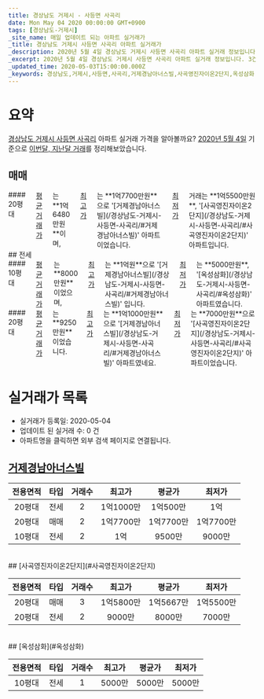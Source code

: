 ```yaml
---
title: 경상남도 거제시 - 사등면 사곡리
date: Mon May 04 2020 00:00:00 GMT+0900
tags: [경상남도-거제시]
_site_name: 매일 업데이트 되는 아파트 실거래가
_title: 경상남도 거제시 사등면 사곡리 아파트 실거래가
_description: 2020년 5월 4일 경상남도 거제시 사등면 사곡리 아파트 실거래 정보입니다. 3건 아파트 정보가 있습니다.
_excerpt: 2020년 5월 4일 경상남도 거제시 사등면 사곡리 아파트 실거래 정보입니다. 3건 아파트 정보가 있습니다.
_updated_time: 2020-05-03T15:00:00.000Z
_keywords: 경상남도,거제시,사등면,사곡리,거제경남아너스빌,사곡영진자이온2단지,옥성삼화
---
```





# 요약
<ins>경상남도 거제시 사등면 사곡리</ins> 아파트 실거래 가격을 알아볼까요? <ins>2020년 5월 4일</ins> 기준으로 <ins>이번달, 지난달 거래</ins>를 정리해보았습니다.

## 매매
<div class="container">
<div class="twelve columns" markdown="1">
#### 20평대
<ins>평균 거래가</ins>는 **1억6480만원**이며, <ins>최고가</ins>는 **1억7700만원**으로 '[거제경남아너스빌](/경상남도-거제시-사등면-사곡리/#거제경남아너스빌)' 아파트이었습니다. <ins>최저가</ins> 거래는 **1억5500만원**, '[사곡영진자이온2단지](/경상남도-거제시-사등면-사곡리/#사곡영진자이온2단지)' 아파트입니다.
</div>
</div>
## 전세
<div class="container">
<div class="six columns" markdown="1">
#### 10평대
<ins>평균 거래가</ins>는 **8000만원**이었으며, <ins>최고가</ins>는 **1억원**으로 '[거제경남아너스빌](/경상남도-거제시-사등면-사곡리/#거제경남아너스빌)' 입니다. <ins>최저가</ins>는 **5000만원**, '[옥성삼화](/경상남도-거제시-사등면-사곡리/#옥성삼화)' 아파트였습니다.
</div>
<div class="six columns" markdown="1">
#### 20평대
<ins>평균 거래가</ins>는 **9250만원**이었습니다. <ins>최고가</ins>는 **1억1000만원**으로 '[거제경남아너스빌](/경상남도-거제시-사등면-사곡리/#거제경남아너스빌)' 아파트였네요. <ins>최저가</ins>는 **7000만원**으로 '[사곡영진자이온2단지](/경상남도-거제시-사등면-사곡리/#사곡영진자이온2단지)' 아파트이었습니다.
</div>
</div>



# 실거래가 목록
- 실거래가 등록일: 2020-05-04
- 업데이트 된 실거래 수: 0 건
- 아파트명을 클릭하면 외부 검색 페이지로 연결됩니다.

## [거제경남아너스빌](#거제경남아너스빌)

|전용면적|타입|거래수|최고가|평균가|최저가|
|:---:|:---:|:---:|:---:|:---:|:---:|
|20평대|<span class="deal-type-2">전세</span>|2|1억1000만|1억500만|1억|
|20평대|<span class="deal-type-1">매매</span>|2|1억7700만|1억7700만|1억7700만|
|10평대|<span class="deal-type-2">전세</span>|2|1억|9500만|9000만|

<br/>
## [사곡영진자이온2단지](#사곡영진자이온2단지)

|전용면적|타입|거래수|최고가|평균가|최저가|
|:---:|:---:|:---:|:---:|:---:|:---:|
|20평대|<span class="deal-type-1">매매</span>|3|1억5800만|1억5667만|1억5500만|
|20평대|<span class="deal-type-2">전세</span>|2|9000만|8000만|7000만|

<br/>
## [옥성삼화](#옥성삼화)

|전용면적|타입|거래수|최고가|평균가|최저가|
|:---:|:---:|:---:|:---:|:---:|:---:|
|10평대|<span class="deal-type-2">전세</span>|1|5000만|5000만|5000만|

<br/>



